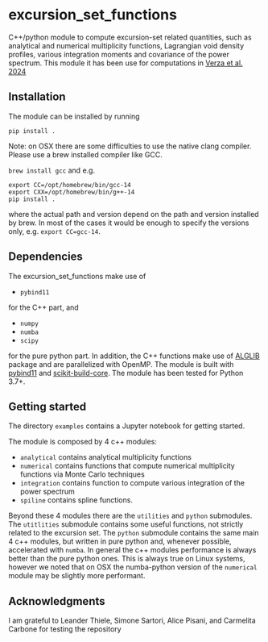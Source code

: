 # excursion_set_functions

C++/python module to compute excursion-set related quantities, such as analytical and numerical multiplicity functions, Lagrangian void density profiles, various integration moments and covariance of the power spectrum. This module it has been use for computations in [Verza et al. 2024][]

## Installation

The module can be installed by running

`pip install .`

Note: on OSX there are some difficulties to use the native clang compiler. Please use a brew installed compiler like GCC.

`brew install gcc`
and e.g.

```
export CC=/opt/homebrew/bin/gcc-14
export CXX=/opt/homebrew/bin/g++-14
pip install . 
```

where the actual path and version depend on the path and version installed by brew. In most of the cases it would be enough to specify the versions only, e.g. `export CC=gcc-14`. 

## Dependencies

The excursion_set_functions make use of

- `pybind11`

for the C++ part, and

- `numpy`
- `numba`
- `scipy`

for the pure python part. 
In addition, the C++ functions make use of [ALGLIB][] package and are parallelized with OpenMP. The module is  built with [pybind11][] and [scikit-build-core][]. The module has been tested for Python 3.7+. 




## Getting started

The directory `examples` contains a Jupyter notebook for getting started. 

The module is composed by 4 c++ modules:  

- `analytical` contains analytical multiplicity functions
- `numerical` contains functions that compute numerical multiplicity functions via Monte Carlo techniques
- `integration` contains function to compute various integration of the power spectrum
- `spiline` contains spline functions.

Beyond these 4 modules there are the `utilities` and `python` submodules. The `utitlities` submodule contains some useful functions, not strictly related to the excursion set. The `python` submodule contains the same main 4 c++ modules, but written in pure python and, whenever possible, accelerated with `numba`. In general the c++ modules performance is always better than the pure python ones. This is always true on Linux systems, however we noted that on OSX the numba-python version of the `numerical` module may be slightly more performant.



## Acknowledgments

I am grateful to Leander Thiele, Simone Sartori, Alice Pisani, and Carmelita Carbone for testing the repository


[pybind11]: https://pybind11.readthedocs.io
[scikit-build-core]: https://scikit-build-core.readthedocs.io
[ALGLIB]: https://www.alglib.net/
[Verza et al. 2024]: https://arxiv.org/abs/2401.14451
